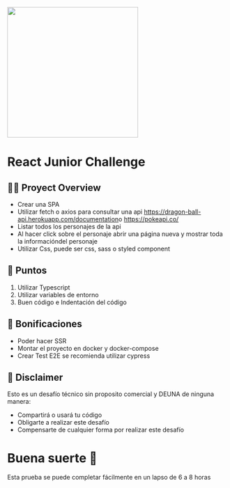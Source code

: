 [<img src="https://uploads-ssl.webflow.com/62e806ed6cc7b20ca6dc2b93/62fca8262c51370eb1406a98_deuna_w.png" width="300">](https://uploads-ssl.webflow.com/62e806ed6cc7b20ca6dc2b93/62fca8262c51370eb1406a98_deuna_w.png)

# React Junior Challenge

## 👩‍💻 Proyect Overview

- Crear una SPA
- Utilizar fetch o axios para consultar una api https://dragon-ball-api.herokuapp.com/documentation​ o ​https://pokeapi.co/
- Listar todos los personajes de la api
- Al hacer click sobre el personaje abrir una página nueva y mostrar toda la informacióndel personaje
- Utilizar Css, puede ser css, sass o styled component

## 🎯 Puntos

1. Utilizar Typescript
2. Utilizar variables de entorno
3. Buen código e Indentación del código

## 🎯 Bonificaciones

- Poder hacer SSR
- Montar el proyecto en docker y docker-compose
- Crear Test E2E se recomienda utilizar cypress

## 📃 Disclaimer

Esto es un desafío técnico sin proposito comercial y DEUNA de ninguna manera:

- Compartirá o usará tu código
- Obligarte a realizar este desafío
- Compensarte de cualquier forma por realizar este desafío

# Buena suerte 🚀

Esta prueba se puede completar fácilmente en un lapso de 6 a 8 horas
